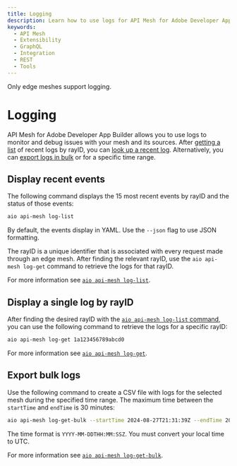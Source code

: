 ```yaml
---
title: Logging
description: Learn how to use logs for API Mesh for Adobe Developer App Builder.
keywords:
  - API Mesh
  - Extensibility
  - GraphQL
  - Integration
  - REST
  - Tools
---
```


<InlineAlert variant="info" slots="text"/>

Only edge meshes support logging.

# Logging

API Mesh for Adobe Developer App Builder allows you to use logs to monitor and debug issues with your mesh and its sources. After [getting a list](#display-recent-events) of recent logs by rayID, you can [look up a recent log](#display-a-single-log-by-rayid). Alternatively, you can [export logs in bulk](#export-bulk-logs) or for a specific time range.

## Display recent events

The following command displays the 15 most recent events by rayID and the status of those events:

```bash
aio api-mesh log-list 
```

By default, the events display in YAML. Use the `--json` flag to use JSON formatting.

The rayID is a unique identifier that is associated with every request made through an edge mesh. After finding the relevant rayID, use the `aio api-mesh log-get` command to retrieve the logs for that rayID.

For more information see [`aio api-mesh log-list`](./index.md#aio-api-mesh-log-list).

## Display a single log by rayID

After finding the desired rayID with the [`aio api-mesh log-list` command](#display-recent-events), you can use the following command to retrieve the logs for a specific rayID:

```bash
aio api-mesh log-get 1a123456789abcd0
```

For more information see [`aio api-mesh log-get`](./index.md#aio-api-mesh-log-get).

## Export bulk logs

Use the following command to create a CSV file with logs for the selected mesh during the specified time range. The maximum time between the `startTime` and `endTime` is 30 minutes:

```bash
aio api-mesh log-get-bulk --startTime 2024-08-27T21:31:39Z --endTime 2024-08-27T21:55:54Z --filename mesh_logs.csv
```

The time format is `YYYY-MM-DDTHH:MM:SSZ`. You must convert your local time to UTC.

For more information see [`aio api-mesh log-get-bulk`](./index.md#aio-api-mesh-log-get-bulk).
